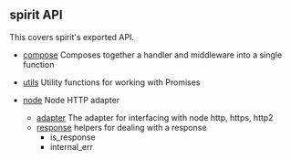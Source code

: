 ## spirit API
This covers spirit's exported API.

- [compose](spirit.md#compose) Composes together a handler and middleware into a single function

- [utils](utils.md) Utility functions for working with Promises

- [node](node-adapter.md) Node HTTP adapter
  * [adapter](node-adapter.md#adapter) The adapter for interfacing with node http, https, http2
  * [response](node-adapter.md#response) helpers for dealing with a response
      - is_response
      - internal_err

